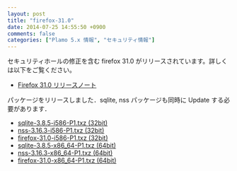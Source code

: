 ```yaml
---
layout: post
title: "firefox-31.0"
date: 2014-07-25 14:55:50 +0900
comments: false
categories: ["Plamo 5.x 情報", "セキュリティ情報"]
---
```


セキュリティホールの修正を含む firefox 31.0 がリリースされています。詳しくは以下をご覧ください。

* [Firefox 31.0 リリースノート](http://www.mozilla.jp/firefox/31.0/releasenotes/)

パッケージをリリースしました．sqlite, nss パッケージも同時に Update する必要があります．

* [sqlite-3.8.5-i586-P1.txz (32bit)](ftp://plamo.linet.gr.jp/pub/Plamo-5.x/x86/plamo/01_minimum/sqlite-3.8.5-i586-P1.txz)
* [nss-3.16.3-i586-P1.txz (32bit)](ftp://plamo.linet.gr.jp/pub/Plamo-5.x/x86/plamo/04_xapps/nss-3.16.3-i586-P1.txz)
* [firefox-31.0-i586-P1.txz (32bit)](ftp://plamo.linet.gr.jp/pub/Plamo-5.x/x86/plamo/04_xapps/firefox-31.0-i586-P1.txz)
* [sqlite-3.8.5-x86_64-P1.txz (64bit)](ftp://plamo.linet.gr.jp/pub/Plamo-5.x/x86_64/plamo/01_minimum/sqlite-3.8.5-x86_64-P1.txz)
* [nss-3.16.3-x86_64-P1.txz (64bit)](ftp://plamo.linet.gr.jp/pub/Plamo-5.x/x86_64/plamo/04_xapps/nss-3.16.3-x86_64-P1.txz)
* [firefox-31.0-x86_64-P1.txz (64bit)](ftp://plamo.linet.gr.jp/pub/Plamo-5.x/x86_64/plamo/04_xapps/firefox-31.0-x86_64-P1.txz)